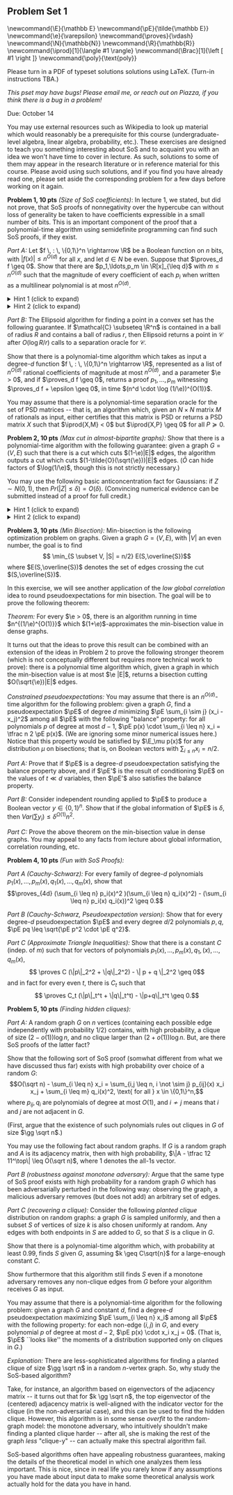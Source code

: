 ## Problem Set 1

\newcommand{\E}{\mathbb E}
\newcommand{\pE}{\tilde{\mathbb E}}
\newcommand{\e}{\varepsilon}
\newcommand{\proves}{\vdash}
\newcommand{\N}{\mathbb{N}}
\newcommand{\R}{\mathbb{R}}
\newcommand{\iprod}[1]{\langle #1 \rangle}
\newcommand{\Brac}[1]{\left [ #1 \right ]}
\newcommand{\poly}{\text{poly}}

Please turn in a PDF of typeset solutions solutions using LaTeX. (Turn-in instructions TBA.)

*This pset may have bugs! Please email me, or reach out on Piazza, if you think there is a bug in a problem!*

Due: October 14

You may use external resources such as Wikipedia to look up material which would reasonably be a prerequisite for this course (undergraduate-level algebra, linear algebra, probability, etc.). These exercises are designed to teach you something interesting about SoS and to acquaint you with an idea we won't have time to cover in lecture. As such, solutions to some of them may appear in the research literature or in reference material for this course. Please avoid using such solutions, and if you find you have already read one, please set aside the corresponding problem for a few days before working on it again.


**Problem 1, 10 pts** *(Size of SoS coefficients)*:  In lecture 1, we stated, but did not prove, that SoS proofs of nonnegativity over the hypercube can without loss of generality be taken to have coefficients expressible in a small number of bits. This is an important component of the proof that a polynomial-time algorithm using semidefinite programming can find such SoS proofs, if they exist.

*Part A:* Let $f \, : \, \{0,1\}^n \rightarrow \R$ be a Boolean function on $n$ bits, with $|f(x)| \leq n^{O(d)}$ for all $x$, and let $d \in N$ be even. Suppose that $\proves_d f \geq 0$. Show that there are $p_1,\ldots,p_m \in \R[x]_{\leq d}$ with $m \leq n^{O(d)}$ such that the magnitude of every coefficient of each $p_i$ when written as a multilinear polynomial is at most $n^{O(d)}$.

<details>
<summary>Hint 1 (click to expand)</summary>
If $p_1,\ldots,p_m$ witness $\proves_d f \geq 0$, then what can we say about the magnitude of $\E_{x \sim \{0,1\}^n} \sum p_i(x)^2$?
</details>

<details>
<summary>Hint 2 (click to expand)</summary>
Take $p_1,\ldots,p_m$ to be multilinear. Then what does a bound on $\E_{x \sim \{0,1\}^n} \sum p_i(x)^2$ say about the magnitude of the coefficients of the $p_i$'s?
</details>

*Part B:* The Ellipsoid algorithm for finding a point in a convex set has the following guarantee. If $\mathcal{C} \subseteq \R^n$ is contained in a ball of radius $R$ and contains a ball of radius $r$, then Ellipsoid returns a point in $\mathcal{C}$ after $O(\log R / r)$ calls to a separation oracle for $\mathcal{C}$.

Show that there is a polynomial-time algorithm which takes as input a degree-$d$ function $f \, : \, \{0,1\}^n \rightarrow \R$, represented as a list of $n^{O(d)}$ rational coefficients of magnitude at most $n^{O(d)}$, and a parameter $\e > 0$, and if $\proves_d f \geq 0$, returns a proof $p_1,\ldots,p_m$ witnessing $\proves_d f + \epsilon \geq 0$, in time $(n^d \cdot \log (1/\e))^{O(1)}$.

You may assume that there is a polynomial-time separation oracle for the set of PSD matrices -- that is, an algorithm which, given an $N \times N$ matrix $M$ of rationals as input, either certifies that this matrix is PSD or returns a PSD matrix $X$ such that $\iprod{X,M} < 0$ but $\iprod{X,P} \geq 0$ for all $P \succeq 0$.

**Problem 2, 10 pts** *(Max cut in almost-bipartite graphs):* Show that there is a polynomial-time algorithm with the following guarantee: given a graph $G = (V,E)$ such that there is a cut which cuts $(1-\e)|E|$ edges, the algorithm outputs a cut which cuts $(1-\tilde{O}(\sqrt{\e}))|E|$ edges. $(\tilde{O}$ can hide factors of $\log(1/\e)$, though this is not strictly necessary.)

You may use the following basic anticoncentration fact for Gaussians: if $Z \sim N(0,1)$, then $Pr(|Z| \leq \delta) = O(\delta)$. (Convincing numerical evidence can be submitted instead of a proof for full credit.)

<details>
<summary>Hint 1 (click to expand)</summary>
Use the Gaussian rounding scheme from lecture.
</details>

<details>
<summary>Hint 2 (click to expand)</summary>
What is the probability that a 2-variable Gaussian distribution $(g,h)$ with $\E g^2 = \E h^2 = 1$ and $\E (g-h)^2 \geq 4-\e$ has $sign(g) \neq sign(h)$?
</details>


**Problem 3, 10 pts** *(Min Bisection):* Min-bisection is the following optimization problem on graphs. Given a graph $G = (V,E)$, with $|V|$ an even number, the goal is to find
$$ \min_{S \subset V, |S| = n/2} E(S,\overline{S})$$
where $E(S,\overline{S})$ denotes the set of edges crossing the cut $(S,\overline{S})$.

In this exercise, we will see another application of the *low global correlation* idea to round pseudoexpectations for min bisection. The goal will be to prove the following theorem:

*Theorem:* For every $\e > 0$, there is an algorithm running in time $n^{(1/\e)^{O(1)}}$ which $(1+\e)$-approximates the min-bisection value in dense graphs.

It turns out that the ideas to prove this result can be combined with an extension of the ideas in Problem 2 to prove the following stronger theorem (which is not conceptually different but requires more technical work to prove): there is a polynomial time algorithm which, given a graph in which the min-bisection value is at most $\e |E|$, returns a bisection cutting $O(\sqrt{\e})|E|$ edges.


*Constrained pseudoexpectations:* You may assume that there is an $n^{O(d)}$-time algorithm for the following problem: given a graph $G$, find a pseudoexpectation $\pE$ of degree $d$ minimizing $\pE \sum_{i \sim j} (x_i - x_j)^2$ among all $\pE$ with the following "balance" property: for all polynomials $p$ of degree at most $d-1$, $\pE p(x) \cdot \sum_{i \leq n} x_i = \tfrac n 2 \pE p(x)$. (We are ignoring some minor numerical issues here.) Notice that this property would be satisfied by $\E_\mu p(x)$ for any distribution $\mu$ on bisections; that is, on Boolean vectors with $\sum_{i \leq n} x_i = n/2$.

*Part A:* Prove that if $\pE$ is a degree-$d$ pseudoexpectation satisfying the balance property above, and if $\pE'$ is the result of conditioning $\pE$ on the values of $t \ll d$ variables, then $\pE'$ also satisfies the balance property.

*Part B:* Consider independent rounding applied to $\pE$ to produce a Boolean vector $y \in \{0,1\}^n$. Show that if the global information of $\pE$ is $\delta$, then $Var(\sum y_i) \leq \delta^{\Omega(1)} n^2$.

*Part C:* Prove the above theorem on the min-bisection value in dense graphs. You may appeal to any facts from lecture about global information, correlation rounding, etc.

**Problem 4, 10 pts** *(Fun with SoS Proofs):* 

*Part A (Cauchy-Schwarz):* For every family of degree-$d$ polynomials $p_1(x),\ldots,p_m(x), q_1(x),\ldots,q_m(x)$, show that 
$$\proves_{4d} (\sum_{i \leq n} p_i(x)^2 )(\sum_{i \leq n} q_i(x)^2) - (\sum_{i \leq n} p_i(x) q_i(x))^2 \geq 0.$$

*Part B (Cauchy-Schwarz, Pseudoexpectation version):* Show that for every degree-$d$ pseudoexpectation $\pE$ and every degree $d/2$ polynomials $p,q$, $\pE pq \leq \sqrt{\pE p^2 \cdot \pE q^2}$. 

*Part C (Approximate Triangle Inequalities):* Show that there is a constant $C$ (indep. of $m$) such that for vectors of polynomials $p_1(x),\ldots,p_m(x), q_1,(x),\ldots,q_m(x)$,
$$ \proves C (\|p\|_2^2 + \|q\|_2^2) - \| p + q \|_2^2 \geq 0$$
and in fact for every even $t$, there is $C_t$ such that
$$ \proves C_t (\|p\|_t^t + \|q\|_t^t) - \|p+q\|_t^t \geq 0.$$


**Problem 5, 10 pts** *(Finding hidden cliques):* 

*Part A:* A random graph $G$ on $n$ vertices (containing each possible edge independently with probability $1/2$) contains, with high probability, a clique of size $(2 -o(1))\log n$, and no clique larger than $(2+ o(1)) \log n$. But, are there SoS proofs of the latter fact? 

Show that the following sort of SoS proof (somwhat different from what we have discussed thus far) exists with high probability over choice of a random $G$:
$$O(\sqrt n) - \sum_{i \leq n} x_i = \sum_{i,j \leq n, i \not \sim j} p_{ij}(x) x_i x_j + \sum_{i \leq m} q_i(x)^2, \text{ for all } x \in \{0,1\}^n,$$
where $p_{ij}, q_i$ are polynomials of degree at most $O(1)$, and $i \not \sim j$ means that $i$ and $j$ are not adjacent in $G$.

(First, argue that the existence of such polynomials rules out cliques in $G$ of size $\gg \sqrt n$.)

You may use the following fact about random graphs. If $G$ is a random graph and $A$ is its adjacency matrix, then with high probability, $\|A - \tfrac 12 11^\top\| \leq O(\sqrt n)$, where $1$ denotes the all-$1$s vector.

*Part B (robustness against monotone adversary):* Argue that the same type of SoS proof exists with high probability for a random graph $G$ which has been adversarially perturbed in the following way: observing the graph, a malicious adversary removes (but does not add) an arbitrary set of edges.

*Part C (recovering a clique):* Consider the following *planted clique* distribution on random graphs: a graph $G$ is sampled uniformly, and then a subset $S$ of vertices of size $k$ is also chosen uniformly at random. Any edges with both endpoints in $S$ are added to $G$, so that $S$ is a clique in $G$. 

Show that there is a polynomial-time algorithm which, with probability at least $0.99$, finds $S$ given $G$, assuming $k \geq C\sqrt{n}$ for a large-enough constant $C$.

Show furthermore that this algorithm still finds $S$ even if a monotone adversary removes any non-clique edges from $G$ before your algorithm receives $G$ as input.

You may assume that there is a polynomial-time algorithm for the following problem: given a graph $G$ and constant $d$, find a degree-$d$ pseudoexpectation maximizing $\pE \sum_{i \leq n} x_i$ among all $\pE$ with the following property: for each non-edge $(i,j)$ in $G$, and every polynomial $p$ of degree at most $d-2$, $\pE p(x) \cdot x_i x_j = 0$. (That is, $\pE$ ``looks like'' the moments of a distribution supported only on cliques in $G$.)

*Explanation:* There are less-sophisticated algorithms for finding a planted clique of size $\gg \sqrt n$ in a random $n$-vertex graph. So, why study the SoS-based algorithm?

Take, for instance, an algorithm based on eigenvectors of the adjacency matrix -- it turns out that for $k \gg \sqrt n$, the top eigenvector of the (centered) adjacency matrix is well-aligned with the indicator vector for the clique (in the non-adversarial case), and this can be used to find the hidden clique. However, this algorithm is in some sense *overfit* to the random-graph model: the monotone adversary, who intuitively shouldn't make finding a planted clique harder -- after all, she is making the rest of the graph *less* "clique-y" -- can actually make this spectral algorithm fail.

SoS-based algorithms often have appealing robustness guarantees, making the details of the theoretical model in which one analyzes them less important. This is nice, since in real life you rarely know if any assumptions you have made about input data to make some theoretical analysis work actually hold for the data you have in hand.
